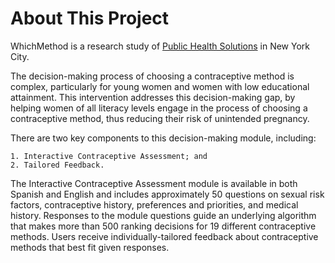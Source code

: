 About This Project
===========

WhichMethod is a research study of <a href="http://www.healthsolutions.org/.com" target="_blank">Public Health Solutions</a> in New York City.

The decision-making process of choosing a contraceptive method is complex, particularly for young women and women with low educational attainment. This intervention addresses this decision-making gap, by helping women of all literacy levels engage in the process of choosing a contraceptive method, thus reducing their risk of unintended pregnancy.

There are two key components to this decision-making module, including:

	1. Interactive Contraceptive Assessment; and 
	2. Tailored Feedback. 

The Interactive Contraceptive Assessment module is available in both Spanish and English and includes approximately 50 questions on sexual risk factors, contraceptive history, preferences and priorities, and medical history. Responses to the module questions guide an underlying algorithm that makes more than 500 ranking decisions for 19 different contraceptive methods. Users receive individually-tailored feedback about contraceptive methods that best fit given responses.